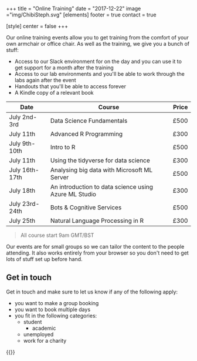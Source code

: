 +++
title = "Online Training"
date = "2017-12-22"
image ="img/ChibiSteph.svg"
[elements]
  footer = true
  contact = true

[style]
  center = false
+++

Our online training events allow you to get training from the comfort of your own armchair or office chair. As well as the training, we give you a bunch of stuff:

- Access to our Slack environment for on the day and you can use it to get support for a month after the training
- Access to our lab environments and you'll be able to work through the labs again after the event
- Handouts that you'll be able to access forever
- A Kindle copy of a relevant book

| Date | Course | Price |
|--------------------------------------------|----------------------------------|-------------------------------------------|
| July 2nd-3rd | Data Science Fundamentals | £500 | 
| July 11th | Advanced R Programming | £300 |
| July 9th-10th | Intro to R | £500 | 
| July 11th  | Using the tidyverse for data science | £300 |
| July 16th-17th | Analysing big data with Microsoft ML Server  | £500 | 
| July 18th | An introduction to data science using Azure ML Studio  | £300 | 
| July 23rd-24th | Bots & Cognitive Services | £500 | 
| July 25th | Natural Language Processing in R  | £300 | 

> All course start 9am GMT/BST

Our events are for small groups so we can tailor the content to the people attending. It also works entirely from your browser so you don't need to get lots of stuff set up before hand. 

## Get in touch
Get in touch and make sure to let us know if any of the following apply:


- you want to make a group booking
- you want to book multiple days
- you fit in the following categories:
    + student
	  + academic
  	+ unemployed
  	+ work for a charity
	
{{<btn href="//itsalocke.com/#contact" msg="Get in touch">}}

